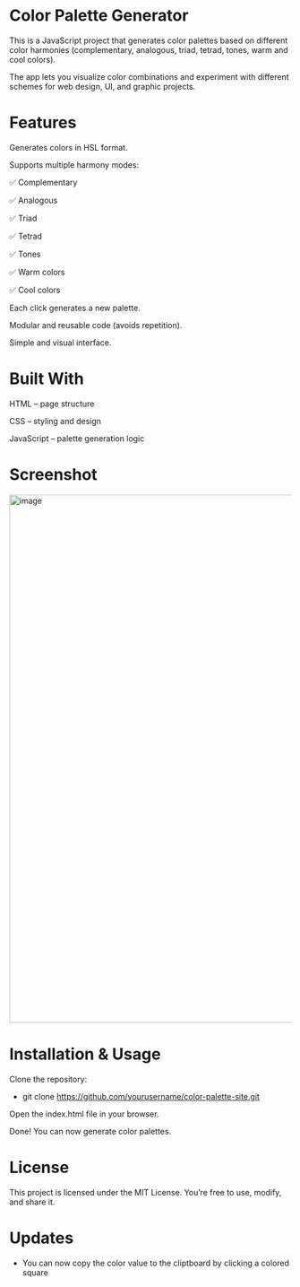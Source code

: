 # Color Palette Generator

This is a JavaScript project that generates color palettes based on different color harmonies (complementary, analogous, triad, tetrad, tones, warm and cool colors).

The app lets you visualize color combinations and experiment with different schemes for web design, UI, and graphic projects.

# Features

Generates colors in HSL format.

Supports multiple harmony modes:

   ✅ Complementary

   ✅ Analogous

   ✅ Triad

   ✅ Tetrad

   ✅ Tones

   ✅ Warm colors

   ✅ Cool colors

Each click generates a new palette.

Modular and reusable code (avoids repetition).

Simple and visual interface.

# Built With

HTML – page structure

CSS – styling and design

JavaScript – palette generation logic

# Screenshot

<img width="1917" height="942" alt="image" src="https://github.com/user-attachments/assets/4e9c36d3-3ce7-4361-b296-ea3d7877001c" />

# Installation & Usage

Clone the repository:

  - git clone https://github.com/yourusername/color-palette-site.git

Open the index.html file in your browser.

Done! You can now generate color palettes.

# License

This project is licensed under the MIT License.
You’re free to use, modify, and share it.

# Updates

  - You can now copy the color value to the cliptboard by clicking a colored square
